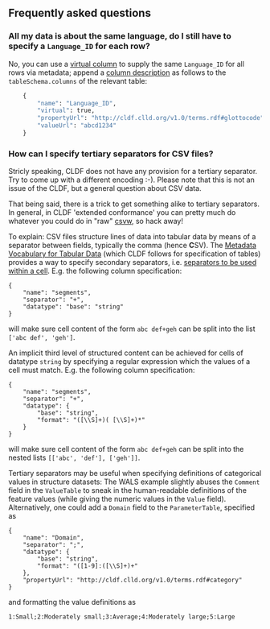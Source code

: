 
## Frequently asked questions

### All my data is about the same language, do I still have to specify a `Language_ID` for each row?

No, you can use a [virtual column](http://w3c.github.io/csvw/metadata/#use-of-virtual-columns) to supply
the same `Language_ID` for all rows via metadata; append a [column description](http://w3c.github.io/csvw/metadata/#columns) as follows to the `tableSchema.columns` of the relevant table:
```python
    {
        "name": "Language_ID",
        "virtual": true,
        "propertyUrl": "http://cldf.clld.org/v1.0/terms.rdf#glottocode",
        "valueUrl": "abcd1234"
    }
```


### How can I specify tertiary separators for CSV files?

Stricly speaking, CLDF does not have any provision for a tertiary separator. Try to come up with a different encoding :-). Please note that this is not an issue of the CLDF, but a general question about CSV data.

That being said, there is a trick to get something alike to tertiary separators. In general, in CLDF 'extended conformance' you can pretty much do whatever you could do in "raw" [csvw](https://github.com/cldf/csvw), so hack away!

To explain: CSV files structure lines of data into tabular data by means of a separator between fields, typically 
the comma (hence **C**SV). The [Metadata Vocabulary for Tabular Data](http://w3c.github.io/csvw/metadata/)
(which CLDF follows for specification of tables) provides a way to specify secondary separators, i.e.
[separators to be used within a cell](http://w3c.github.io/csvw/metadata/#cell-separator). E.g. the following column specification:

```
{
    "name": "segments",
    "separator": "+",
    "datatype": "base": "string"
}
```

will make sure cell content of the form `abc def+geh` can be split into the list `['abc def', 'geh']`.

An implicit third level of structured content can be achieved for cells of datatype `string` by specifying a regular expression which the values of a cell must match. E.g. the following column specification:

```
{
    "name": "segments",
    "separator": "+",
    "datatype": {
        "base": "string",
        "format": "([\\S]+)( [\\S]+)*"
    }
}
```
will make sure cell content of the form `abc def+geh` can be split into the nested lists `[['abc', 'def'], ['geh']]`.

Tertiary separators may be useful when specifying definitions of categorical values in structure datasets: The
WALS example slightly abuses the `Comment` field in the `ValueTable` to sneak in the human-readable definitions of
the feature values (while giving the numeric values in the `Value` field). Alternatively, one could add a `Domain`
field to the `ParameterTable`, specified as

```
{
    "name": "Domain",
    "separator": ";",
    "datatype": {
        "base": "string",
        "format": "([1-9]:([\\S]+)+"
    },
    "propertyUrl": "http://cldf.clld.org/v1.0/terms.rdf#category"
}
```

and formatting the value definitions as

```
1:Small;2:Moderately small;3:Average;4:Moderately large;5:Large
```
